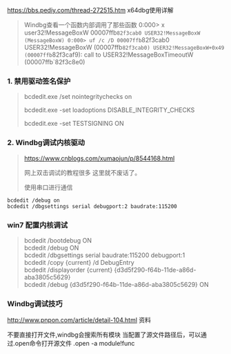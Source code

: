 https://bbs.pediy.com/thread-272515.htm  x64dbg使用详解


> Windbg查看一个函数内部调用了那些函数
0:000> x user32!MessageBoxW
00007ffb`82f3cab0 USER32!MessageBoxW (MessageBoxW)
0:000> uf /c /D 00007ffb`82f3cab0
USER32!MessageBoxW (00007ffb`82f3cab0)
  USER32!MessageBoxW+0x49 (00007ffb`82f3caf9):
    call to USER32!MessageBoxTimeoutW (00007ffb`82f3c8e0)
    
    


### 1. 禁用驱动签名保护

> bcdedit.exe /set nointegritychecks on
>
> bcdedit.exe -set loadoptions DISABLE_INTEGRITY_CHECKS
>
> bcdedit.exe -set TESTSIGNING ON



### 2. Windbg调试内核驱动

> https://www.cnblogs.com/xumaojun/p/8544168.html
>
> 网上双击调试的教程很多 这里就不废话了。
>
> 使用串口进行通信

```
bcdedit /debug on
bcdedit /dbgsettings serial debugport:2 baudrate:115200
```

### win7 配置内核调试

> bcdedit /bootdebug ON  
> bcdedit /debug ON   
> bcdedit /dbgsettings serial baudrate:115200 debugport:1  
> bcdedit /copy {current} /d DebugEntry   
> bcdedit /displayorder {current} {d3d5f290-f64b-11de-a86d-aba3805c5629}   
> bcdedit /debug {d3d5f290-f64b-11de-a86d-aba3805c5629} ON   


### Windbg调试技巧
http://www.pnpon.com/article/detail-104.html   资料

不要直接打开文件,windbg会搜索所有模块 
当配置了源文件路径后，可以通过.open命令打开源文件
.open -a module!func
